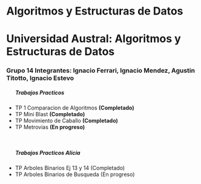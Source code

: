 # Algoritmos y Estructuras de Datos

<h1>Universidad Austral: Algoritmos y Estructuras de Datos</h1>

<h3>Grupo 14 Integrantes: Ignacio Ferrari, Ignacio Mendez, Agustin Titotto, Ignacio Estevo</h3>

<ul><b><h5>Trabajos Practicos</h5></b>
  <li>TP 1 Comparacion de Algoritmos <b>(Completado)</b></li>
  <li>TP Mini Blast <b>(Completado)</b></li>
  <li>TP Movimiento de Caballo <b>(Completado)</b></li>
  <li>TP Metrovias <b>(En progreso)</b></li></ul>
  <br>
  <ul><b><h5>Trabajos Practicos Alicia</h5></b>
    <li>TP Arboles Binarios Ej 13 y 14 (Completado)</li>
    <li>TP Arboles Binarios de Busqueda (En progreso)</li>
  </ul>
  
